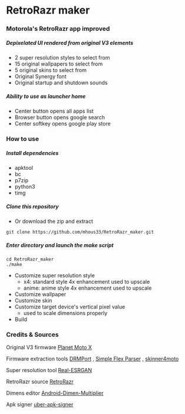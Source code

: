 # RetroRazr maker
### Motorola's RetroRazr app improved
##### Depixelated UI rendered from original V3 elements
* 2 super resolution styles to select from
* 15 original wallpapers to select from
* 5 original skins to select from
* Original Synergy font
* Original startup and shutdown sounds
##### Ability to use as launcher home
* Center button opens all apps list
* Browser button opens google search
* Center softkey opens google play store
### How to use
##### Install dependencies
* apktool
* bc
* p7zip
* python3
* timg
##### Clone this repository
* Or download the zip and extract
```
git clone https://github.com/mhous33/RetroRazr_maker.git
```
##### Enter directory and launch the make script
```
cd RetroRazr_maker
./make
```
* Customize super resolution style
	* x4: standard style 4x enhancement used to upscale
	* anime: anime style 4x enhancement used to upscale
* Customize wallpaper
* Customize skin
* Customize target device's vertical pixel value
	* used to scale dimensions properly
* Build
### Credits & Sources
Original V3 firmware [Planet Moto X](https://web.archive.org/web/20080730031435/http://www.planetmotox.net/monster_packs.php)

Firmware extraction tools [DRMPort](http://www.e398mod.com/content/view/447/28/) , [Simple Flex Parser](http://www.e398mod.com/content/view/468/28/) , [skinner4moto](https://web.archive.org/web/20070827002442/http://skinner4moto.de.vu/)

Super resolution tool [Real-ESRGAN](https://github.com/xinntao/Real-ESRGAN)

RetroRazr source [RetroRazr](https://dumps.tadiphone.dev/dumps/motorola/olson/-/blob/user-9-PPV29.266-50-a80bd-release-keys/system/system/priv-app/RetroRazr/RetroRazr.apk)

Dimens editor [Android-Dimen-Multiplier](https://github.com/mhous33/Android-Dimen-Multiplier)

Apk signer [uber-apk-signer](https://github.com/patrickfav/uber-apk-signer)

